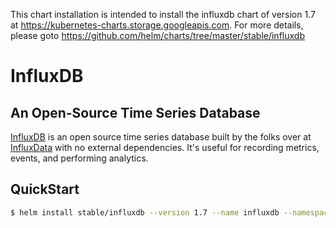 This chart installation is intended to install the influxdb chart of version 1.7 at https://kubernetes-charts.storage.googleapis.com. For more details, please goto https://github.com/helm/charts/tree/master/stable/influxdb

# InfluxDB

##  An Open-Source Time Series Database

[InfluxDB](https://github.com/influxdata/influxdb) is an open source time series database built by the folks over at [InfluxData](https://influxdata.com) with no external dependencies. It's useful for recording metrics, events, and performing analytics.

## QuickStart

```bash
$ helm install stable/influxdb --version 1.7 --name influxdb --namespace monitoring
```
